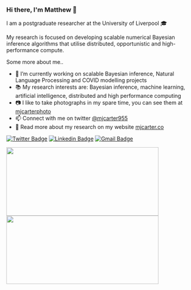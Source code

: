 ### Hi there, I'm Matthew 👋

I am a postgraduate researcher at the University of Liverpool :mortar_board:

My research is focused on developing scalable numerical Bayesian inference algorithms that utilise distributed, opportunistic and high-performance compute.

Some more about me..

- 🔭 I’m currently working on scalable Bayesian inference, Natural Language Processing and COVID modelling projects
- 📚 My research interests are: Bayesian inference, machine learning, artificial intelligence, distributed and high performance computing
- 📷 I like to take photographs in my spare time, you can see them at [mjcarterphoto](https://instagram.com/mjcarterphoto)
- 📫 Connect with me on twitter [@mjcarter955](https://twitter.com/mjcarter955)
- 📄 Read more about my research on my website [mjcarter.co](https://mjcarter.co)

[![Twitter Badge](https://img.shields.io/badge/-@mjcarter955-1ca0f1?style=flat-square&labelColor=1ca0f1&logo=twitter&logoColor=white&link=https://twitter.com/mjcarter955)](https://twitter.com/mjcarter955) [![Linkedin Badge](https://img.shields.io/badge/-mjcarter95-blue?style=flat-square&logo=Linkedin&logoColor=white&link=https://www.linkedin.com/in/mjcarter95/)](https://www.linkedin.com/in/mjcarter95/)
[![Gmail Badge](https://img.shields.io/badge/-m.j.carter2@liverpool.ac.uk-c14438?style=flat-square&logo=Gmail&logoColor=white&link=mailto:m.j.carter2@liverpool.ac.uk)](mailto:m.j.carter2@liverpool.ac.uk)

<div>
<img height="180em" width="400em" src="https://github-readme-stats.vercel.app/api/top-langs/?username=mjcarter95&show_icons=true&hide_border=false&theme=react&layout=compact&langs_count=4" />
<img height="180em" width="400em" src="https://github-readme-stats.vercel.app/api?username=mjcarter95&show_icons=true&hide_border=false&theme=react" />
</div>
